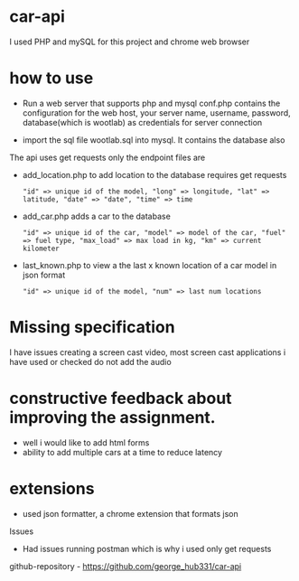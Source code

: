 # car-api
I used PHP and mySQL for this project and chrome web browser

# how to use

- Run a web server that supports php and mysql
conf.php contains the configuration for the web host, your server name, username, password, database(which is wootlab) as credentials for server connection

- import the sql file wootlab.sql into mysql.
It contains the database also

The api uses get requests only
the endpoint files are 

- add_location.php to add location to the database requires get requests


      "id" => unique id of the model, "long" => longitude, "lat" => latitude, "date" => "date", "time" => time
      
- add_car.php adds a car to the database

      "id" => unique id of the car, "model" => model of the car, "fuel" => fuel type, "max_load" => max load in kg, "km" => current kilometer
      
- last_known.php to view a the last x known location of a car model in json format

      "id" => unique id of the model, "num" => last num locations

# Missing specification
I have issues creating a screen cast video, most screen cast applications i have used or checked do not add the audio

# constructive feedback about improving the assignment.

- well i would like to add html forms
- ability to add multiple cars at a time to reduce latency

# extensions
- used json formatter, a chrome extension that formats json

Issues

- Had issues running postman which is why i used only get requests

github-repository - https://github.com/george_hub331/car-api
